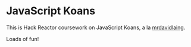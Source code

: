 JavaScript Koans
==============

This is Hack Reactor coursework on JavaScript Koans, a la [mrdavidlaing](https://github.com/mrdavidlaing/javascript-koans).

Loads of fun!
